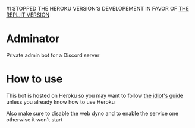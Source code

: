 #I STOPPED THE HEROKU VERSION'S DEVELOPEMENT IN FAVOR OF [THE REPL.IT VERSION](https://github.com/miao704g/new-Adminator)

# Adminator
Private admin bot for a Discord server

# How to use
This bot is hosted on Heroku so you may want to follow [the idiot's guide](https://anidiots.guide/hosting/heroku) unless you already know how to use Heroku

Also make sure to disable the web dyno and to enable the service one otherwise it won't start

